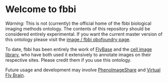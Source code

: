 # Welcome to fbbi

_Warning:_ This is not (currently) the official home of the fbbi biological imaging methods ontology.  The contents of this repository should be considered entirely experimental. If you want the current master version of this ontology please visit the [image / fbbi obofoundry page](http://www.obofoundry.org/cgi-bin/detail.cgi?id=image).

To date, fbbi has been entirely the work of [FlyBase](http://www.flybase.net) and the [cell image library](http://www.cellimagelibrary.org/), who have both used it extensively to annotate images on their respective sites.  Please credit them if you use this ontology.

Future usage and development may involve [PhenoImageShare](https://github.com/PhenoImageShare) and [Virtual Fly Brain](https://github.com/VirtualFlyBrain).





